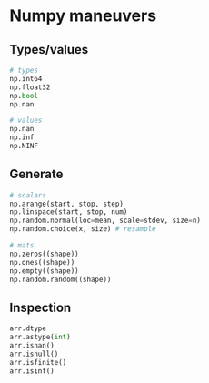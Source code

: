 # Numpy maneuvers

## Types/values
```python
# types
np.int64
np.float32
np.bool
np.nan

# values
np.nan
np.inf
np.NINF
```

## Generate
```python
# scalars
np.arange(start, stop, step)
np.linspace(start, stop, num)
np.random.normal(loc=mean, scale=stdev, size=n)
np.random.choice(x, size) # resample

# mats
np.zeros((shape))
np.ones((shape))
np.empty((shape))
np.random.random((shape))
```

## Inspection
```python
arr.dtype
arr.astype(int)
arr.isnan()
arr.isnull()
arr.isfinite()
arr.isinf()
```
